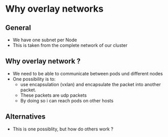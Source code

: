 # Why overlay networks 

## General 

  * We have one subnet per Node 
  * This is taken from the complete network of our cluster 

## Why overlay network ? 

  * We need to be able to communicate between pods und different nodes 
  * One possibility is to:
    * use encapsulation (vxlan) and encapsulate the packet into another packet.
    * These packets are udp packets 
    * By doing so i can reach pods on other hosts 

## Alternatives
 
  * This is one possiblity, but how do others work ? 
